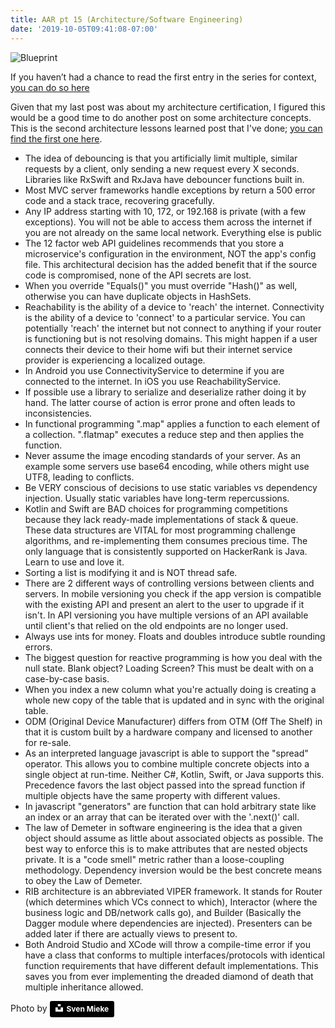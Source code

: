 ```yaml
---
title: AAR pt 15 (Architecture/Software Engineering)
date: '2019-10-05T09:41:08-07:00'
---
```

![Blueprint](/blog-v3/assets/blueprint.jpg)

If you haven’t had a chance to read the first entry in the series for context, <a href="/post/after-action-review-aar/">you can do so here</a>

Given that my last post was about my architecture certification, I figured this would be a good time to do another post on some architecture concepts. This is the second architecture lessons learned post that I've done; <a href="/post/aar-pt-8-architecture-software-engineering/">you can find the first one here</a>. 

* The idea of debouncing is that you artificially limit multiple, similar requests by a client, only sending a new request every X seconds.  Libraries like RxSwift and RxJava have debouncer functions built in.
* Most MVC server frameworks handle exceptions by return a 500 error code and a stack trace, recovering gracefully.  
* Any IP address starting with 10, 172, or 192.168 is private (with a few exceptions).  You will not be able to access them across the internet if you are not already on the same local network.  Everything else is public  
* The 12 factor web API guidelines recommends that you store a microservice's configuration in the environment, NOT the app's config file.  This architectural decision has the added benefit that if the source code is compromised, none of the API secrets are lost.
* When you override "Equals()" you must override "Hash()" as well, otherwise you can have duplicate objects in HashSets.
* Reachability is the ability of a device to 'reach' the internet.  Connectivity is the ability of a device to 'connect' to a particular service.  You can potentially 'reach' the internet but not connect to anything if your router is functioning but is not resolving domains.  This might happen if a user connects their device to their home wifi but their internet service provider is experiencing a localized outage.
* In Android you use ConnectivityService to determine if you are connected to the internet.  In iOS you use ReachabilityService.
* If possible use a library to serialize and deserialize rather doing it by hand.  The latter course of action is error prone and often leads to inconsistencies. 
* In functional programming ".map" applies a function to each element of a collection.  ".flatmap" executes a reduce step and then applies the function.
* Never assume the image encoding standards of your server. As an example some servers use base64 encoding, while others might use UTF8, leading to conflicts.
* Be VERY conscious of decisions to use static variables vs dependency injection.  Usually static variables have long-term repercussions.
* Kotlin and Swift are BAD choices for programming competitions because they lack ready-made implementations of stack & queue.  These data structures are VITAL for most programming challenge algorithms, and re-implementing them consumes precious time.  The only language that is consistently supported on HackerRank is Java.  Learn to use and love it.
* Sorting a list is modifying it and is NOT thread safe.
* There are 2 different ways of controlling versions between clients and servers.  In mobile versioning you check if the app version is compatible with the existing API and present an alert to the user to upgrade if it isn't.  In API versioning you have multiple versions of an API available until client's that relied on the old endpoints are no longer used.
* Always use ints for money.  Floats and doubles introduce subtle rounding errors.
* The biggest question for reactive programming is how you deal with the null state.  Blank object?  Loading Screen?  This must be dealt with on a case-by-case basis.
* When you index a new column what you're actually doing is creating a whole new copy of the table that is updated and in sync with the original table.
* ODM (Original Device Manufacturer) differs from OTM (Off The Shelf) in that it is custom built by a hardware company and licensed to another for re-sale.
* As an interpreted language javascript is able to support the "spread" operator.  This allows you to combine multiple concrete objects into a single object at run-time.  Neither C#, Kotlin, Swift, or Java supports this. Precedence favors the last object passed into the spread function if multiple objects have the same property with different values.
* In javascript "generators" are function that can hold arbitrary state like an index or an array that can be iterated over with the '.next()' call.
* The law of Demeter in software engineering is the idea that a given object should assume as little about associated objects as possible. The best way to enforce this is to make attributes that are nested objects private.  It is a "code smell" metric rather than a loose-coupling methodology.  Dependency inversion would be the best concrete means to obey the Law of Demeter.
* RIB architecture is an abbreviated VIPER framework.  It stands for Router (which determines which VCs connect to which), Interactor (where the business logic and DB/network calls go), and Builder (Basically the Dagger module where dependencies are injected). Presenters can be added later if there are actually views to present to.
* Both Android Studio and XCode will throw a compile-time error if you have a class  that conforms to multiple interfaces/protocols with identical function requirements that have different default implementations.  This saves you from ever implementing the dreaded diamond of death that multiple inheritance allowed.

Photo by <a style="background-color:black;color:white;text-decoration:none;padding:4px 6px;font-family:-apple-system, BlinkMacSystemFont, &quot;San Francisco&quot;, &quot;Helvetica Neue&quot;, Helvetica, Ubuntu, Roboto, Noto, &quot;Segoe UI&quot;, Arial, sans-serif;font-size:12px;font-weight:bold;line-height:1.2;display:inline-block;border-radius:3px" href="https://unsplash.com/@sxoxm?utm_medium=referral&amp;utm_campaign=photographer-credit&amp;utm_content=creditBadge" target="_blank" rel="noopener noreferrer" title="Download free do whatever you want high-resolution photos from Sven Mieke"><span style="display:inline-block;padding:2px 3px"><svg xmlns="http://www.w3.org/2000/svg" style="height:12px;width:auto;position:relative;vertical-align:middle;top:-2px;fill:white" viewBox="0 0 32 32"><title>unsplash-logo</title><path d="M10 9V0h12v9H10zm12 5h10v18H0V14h10v9h12v-9z"></path></svg></span><span style="display:inline-block;padding:2px 3px">Sven Mieke</span></a>
